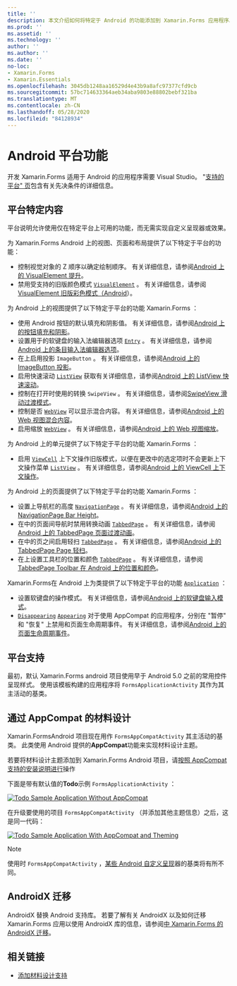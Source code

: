 ```yaml
---
title: ''
description: 本文介绍如何将特定于 Android 的功能添加到 Xamarin.Forms 应用程序。
ms.prod: ''
ms.assetid: ''
ms.technology: ''
author: ''
ms.author: ''
ms.date: ''
no-loc:
- Xamarin.Forms
- Xamarin.Essentials
ms.openlocfilehash: 3045db1248aa16529d4e43b9a8afc97377cfd9cb
ms.sourcegitcommit: 57bc714633364aeb34aba9803e88802bebf321ba
ms.translationtype: MT
ms.contentlocale: zh-CN
ms.lasthandoff: 05/28/2020
ms.locfileid: "84128934"
---
```

# <a name="android-platform-features"></a>Android 平台功能

开发 Xamarin.Forms 适用于 Android 的应用程序需要 Visual Studio。 "[支持的平台" 页](~/get-started/supported-platforms.md)包含有关先决条件的详细信息。

## <a name="platform-specifics"></a>平台特定内容

平台说明允许使用仅在特定平台上可用的功能，而无需实现自定义呈现器或效果。

为 Xamarin.Forms Android 上的视图、页面和布局提供了以下特定于平台的功能：

- 控制视觉对象的 Z 顺序以确定绘制顺序。 有关详细信息，请参阅[Android 上的 VisualElement 提升](visualelement-elevation.md)。
- 禁用受支持的旧版颜色模式 [`VisualElement`](xref:Xamarin.Forms.VisualElement) 。 有关详细信息，请参阅[VisualElement 旧版彩色模式（Android](legacy-color-mode.md)）。

为 Android 上的视图提供了以下特定于平台的功能 Xamarin.Forms ：

- 使用 Android 按钮的默认填充和阴影值。 有关详细信息，请参阅[Android 上的按钮填充和阴影](button-padding-shadow.md)。
- 设置用于的软键盘的输入法编辑器选项 [`Entry`](xref:Xamarin.Forms.Entry) 。 有关详细信息，请参阅[Android 上的条目输入法编辑器选项](entry-ime-options.md)。
- 在上启用投影 `ImageButton` 。 有关详细信息，请参阅[Android 上的 ImageButton 投影](imagebutton-drop-shadow.md)。
- 启用快速滚动 [`ListView`](xref:Xamarin.Forms.ListView) 获取有关详细信息，请参阅[Android 上的 ListView 快速滚动](listview-fast-scrolling.md)。
- 控制在打开时使用的转换 `SwipeView` 。 有关详细信息，请参阅[SwipeView 滑动过渡模式](swipeview-swipetransitionmode.md)。
- 控制是否 [`WebView`](xref:Xamarin.Forms.WebView) 可以显示混合内容。 有关详细信息，请参阅[Android 上的 Web 视图混合内容](webview-mixed-content.md)。
- 启用缩放 [`WebView`](xref:Xamarin.Forms.WebView) 。 有关详细信息，请参阅[Android 上的 Web 视图缩放](webview-zoom-controls.md)。

为 Android 上的单元提供了以下特定于平台的功能 Xamarin.Forms ：

- 启用 [`ViewCell`](xref:Xamarin.Forms.ViewCell) 上下文操作旧版模式，以便在更改中的选定项时不会更新上下文操作菜单 [`ListView`](xref:Xamarin.Forms.ListView) 。 有关详细信息，请参阅[Android 上的 ViewCell 上下文操作](viewcell-context-actions.md)。

为 Android 上的页面提供了以下特定于平台的功能 Xamarin.Forms ：

- 设置上导航栏的高度 [`NavigationPage`](xref:Xamarin.Forms.NavigationPage) 。 有关详细信息，请参阅[Android 上的 NavigationPage Bar Height](navigationpage-bar-height.md)。
- 在中的页面间导航时禁用转换动画 [`TabbedPage`](xref:Xamarin.Forms.TabbedPage) 。 有关详细信息，请参阅[Android 上的 TabbedPage 页面过渡动画](tabbedpage-transition-animations.md)。
- 在中的页之间启用轻扫 [`TabbedPage`](xref:Xamarin.Forms.TabbedPage) 。 有关详细信息，请参阅[Android 上的 TabbedPage Page 轻扫](tabbedpage-page-swiping.md)。
- 在上设置工具栏的位置和颜色 [`TabbedPage`](xref:Xamarin.Forms.TabbedPage) 。 有关详细信息，请参阅[TabbedPage Toolbar 在 Android 上的位置和颜色](tabbedpage-toolbar-placement-color.md)。

Xamarin.Forms在 Android 上为类提供了以下特定于平台的功能 [`Application`](xref:Xamarin.Forms.Application) ：

- 设置软键盘的操作模式。 有关详细信息，请参阅[Android 上的软键盘输入模式](soft-keyboard-input-mode.md)。
- [`Disappearing`](xref:Xamarin.Forms.Page.Appearing) [`Appearing`](xref:Xamarin.Forms.Page.Appearing) 对于使用 AppCompat 的应用程序，分别在 "暂停" 和 "恢复" 上禁用和页面生命周期事件。 有关详细信息，请参阅[Android 上的页面生命周期事件](page-lifecycle-events.md)。

## <a name="platform-support"></a>平台支持

最初，默认 Xamarin.Forms android 项目使用早于 Android 5.0 之前的常用控件呈现样式。 使用该模板构建的应用程序将 `FormsApplicationActivity` 其作为其主活动的基类。

## <a name="material-design-via-appcompat"></a>通过 AppCompat 的材料设计

Xamarin.FormsAndroid 项目现在用作 `FormsAppCompatActivity` 其主活动的基类。 此类使用 Android 提供的**AppCompat**功能来实现材料设计主题。

若要将材料设计主题添加到 Xamarin.Forms Android 项目，请[按照 AppCompat 支持的安装说明进行](appcompat-material-design.md)操作

下面是带有默认值的**Todo**示例 `FormsApplicationActivity` ：

[![](images/before-appcompat-sml.png "Todo Sample Application Without AppCompat")](images/before-appcompat.png#lightbox "Todo Sample Application Without AppCompat")

在升级要使用的项目 `FormsAppCompatActivity` （并添加其他主题信息）之后，这是同一代码：

[![](images/post-appcompat-sml.png "Todo Sample Application With AppCompat and Theming")](images/post-appcompat.png#lightbox "Todo Sample Application With AppCompat and Theming")

> [!NOTE]
> 使用时 `FormsAppCompatActivity` ，[某些 Android 自定义呈现](~/xamarin-forms/app-fundamentals/custom-renderer/renderers.md)器的基类将有所不同。

## <a name="androidx-migration"></a>AndroidX 迁移

AndroidX 替换 Android 支持库。 若要了解有关 AndroidX 以及如何迁移 Xamarin.Forms 应用以使用 AndroidX 库的信息，请参阅[中 Xamarin.Forms 的 AndroidX 迁移](~/xamarin-forms/platform/android/androidx-migration.md)。

## <a name="related-links"></a>相关链接

- [添加材料设计支持](appcompat-material-design.md)
